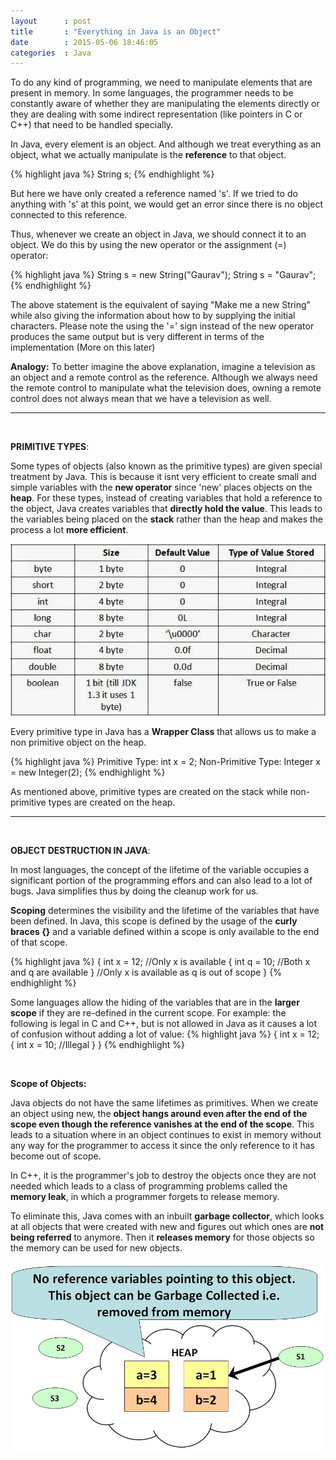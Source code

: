 ```yaml
---
layout      : post
title       : "Everything in Java is an Object"
date        : 2015-05-06 18:46:05
categories  : Java
---
```



To do any kind of programming, we need to manipulate elements that are present in memory. In some languages, the programmer needs to be constantly aware of whether they are manipulating the elements directly or they are dealing with some indirect representation (like pointers in C or C++) that need to be handled specially.

In Java, every element is an object. And although we treat everything as an object, what we actually manipulate is the **reference** to that object.

{% highlight java %}
String s; 
{% endhighlight %}

But here we have only created a reference named 's'. If we tried to do anything with 's' at this point, we would get an error since there is no object connected to this reference.

Thus, whenever we create an object in Java, we should connect it to an object. We do this by using the new operator or the assignment (=) operator:

{% highlight java %}
String s = new String("Gaurav");
String s = "Gaurav";
{% endhighlight %}

The above statement is the equivalent of saying "Make me a new String" while also giving the information about how to by supplying the initial characters. Please note the using the '=' sign instead of the new operator produces the same output but is very different in terms of the implementation (More on this later)

**Analogy:** To better imagine the above explanation, imagine a television as an object and a remote control as the reference. Although we always need the remote control to manipulate what the television does, owning a remote control does not always mean that we have a television as well.

***
<br>

**PRIMITIVE TYPES**:

Some types of objects (also known as the primitive types) are given special treatment by Java. This is because it isnt very efficient to create small and simple variables with the **new operator** since 'new' places objects on the **heap**. For these types, instead of creating variables that hold a reference to the object, Java creates variables that **directly hold the value**. This leads to the variables being placed on the **stack** rather than the heap and makes the process a lot **more efficient**. 

![Primitive Data Types in Java](/resources/primitive_data_types.jpg)

Every primitive type in Java has a **Wrapper Class** that allows us to make a non primitive object on the heap. 

{% highlight java %}
Primitive Type:     int x = 2;
Non-Primitive Type: Integer x = new Integer(2);
{% endhighlight %}

As mentioned above, primitive types are created on the stack while non-primitive types are created on the heap.

***
<br>

**OBJECT DESTRUCTION IN JAVA**:

In most languages, the concept of the lifetime of the variable occupies a significant portion of the programming effors and can also lead to a lot of bugs. Java simplifies thus by doing the cleanup work for us.

**Scoping** determines the visibility and the lifetime of the variables that have been defined. In Java, this scope is defined by the usage of the **curly braces {}** and a variable defined within a scope is only available to the end of that scope.

{% highlight java %}
{
    int x = 12;  //Only x is available
    {
        int q = 10; //Both x and q are available
    }
    //Only x is available as q is out of scope
}
{% endhighlight %}

Some languages allow the hiding of the variables that are in the **larger scope** if they are re-defined in the current scope. For example: the following is legal in C and C++, but is not allowed in Java as it causes a lot of confusion without adding a lot of value:
{% highlight java %}
{
    int x = 12;
    {
        int x = 10; //Illegal
    }
}
{% endhighlight %}

<br>

**Scope of Objects:**

Java objects do not have the same lifetimes as primitives. When we create an object using new, the **object hangs around even after the end of the scope even though the reference vanishes at the end of the scope**. This leads to a situation where in an object continues to exist in memory without any way for the programmer to access it since the only reference to it has become out of scope. 

In C++, it is the programmer's job to destroy the objects once they are not needed which leads to a class of programming problems called the **memory leak**, in which a programmer forgets to release memory. 

To eliminate this, Java comes with an inbuilt **garbage collector**, which looks at all objects that were created with new and figures out which ones are **not being referred** to anymore. Then it **releases memory** for those objects so the memory can be used for new objects. 

![Garbage Collection in Java](/resources/garbage_collection.png)

